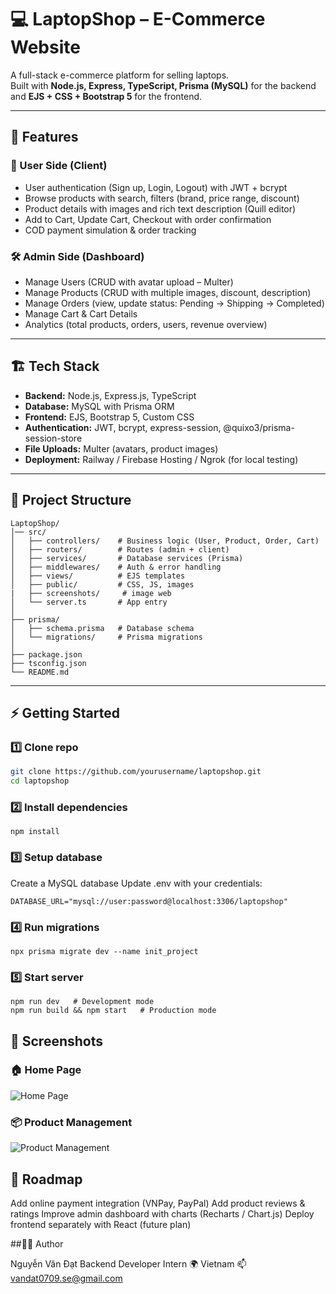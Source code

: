 # 💻 LaptopShop – E-Commerce Website  

A full-stack e-commerce platform for selling laptops.  
Built with **Node.js, Express, TypeScript, Prisma (MySQL)** for the backend and **EJS + CSS + Bootstrap 5** for the frontend.  

---

## 🚀 Features  

### 👤 User Side (Client)  
- User authentication (Sign up, Login, Logout) with JWT + bcrypt  
- Browse products with search, filters (brand, price range, discount)  
- Product details with images and rich text description (Quill editor)  
- Add to Cart, Update Cart, Checkout with order confirmation  
- COD payment simulation & order tracking  

### 🛠️ Admin Side (Dashboard)  
- Manage Users (CRUD with avatar upload – Multer)  
- Manage Products (CRUD with multiple images, discount, description)  
- Manage Orders (view, update status: Pending → Shipping → Completed)  
- Manage Cart & Cart Details  
- Analytics (total products, orders, users, revenue overview)  

---

## 🏗️ Tech Stack  

- **Backend:** Node.js, Express.js, TypeScript  
- **Database:** MySQL with Prisma ORM  
- **Frontend:** EJS, Bootstrap 5, Custom CSS  
- **Authentication:** JWT, bcrypt, express-session, @quixo3/prisma-session-store  
- **File Uploads:** Multer (avatars, product images)  
- **Deployment:** Railway / Firebase Hosting / Ngrok (for local testing)  

---

## 📂 Project Structure  

```arduino
LaptopShop/
│── src/
│   ├── controllers/    # Business logic (User, Product, Order, Cart)
│   ├── routers/        # Routes (admin + client)
│   ├── services/       # Database services (Prisma)
│   ├── middlewares/    # Auth & error handling
│   ├── views/          # EJS templates
│   ├── public/         # CSS, JS, images
|   ├── screenshots/     # image web
│   └── server.ts       # App entry
│
├── prisma/
│   ├── schema.prisma   # Database schema
│   └── migrations/     # Prisma migrations
│
├── package.json
├── tsconfig.json
└── README.md
```

---

## ⚡ Getting Started  

### 1️⃣ Clone repo  
```bash
git clone https://github.com/yourusername/laptopshop.git
cd laptopshop
```

### 2️⃣ Install dependencies
```npm install```

### 3️⃣ Setup database
Create a MySQL database
Update .env with your credentials:

```DATABASE_URL="mysql://user:password@localhost:3306/laptopshop"```

### 4️⃣ Run migrations
```npx prisma migrate dev --name init_project```

### 5️⃣ Start server
```
npm run dev   # Development mode
npm run build && npm start   # Production mode
```
## 📸 Screenshots  
### 🏠 Home Page  
![Home Page](./screenshots/home-page.png)  
### 📦 Product Management  
![Product Management](./screenshots/product-management.png)  

## 📌 Roadmap
 Add online payment integration (VNPay, PayPal)
 Add product reviews & ratings
 Improve admin dashboard with charts (Recharts / Chart.js)
 Deploy frontend separately with React (future plan)

 ##👨‍💻 Author

Nguyễn Văn Đạt
Backend Developer Intern
🌍 Vietnam
📫 vandat0709.se@gmail.com
